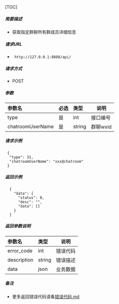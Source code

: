 

[TOC]
    
##### 简要描述

- 获取指定群聊所有群成员详细信息

##### 请求URL
- ` http://127.0.0.1:8888/api/`
  
##### 请求方式
- POST 

##### 参数

| 参数名              | 必选 | 类型     | 说明     |   
|:-----------------|:---|:-------|--------|   
| type             | 是  | int    | 接口编号   |   
| chatroomUserName | 是  | string | 群聊wxid |   

##### 请求示例

```
 {
  "type": 31,
  "chatroomUserName": "xxx@chatroom"
 } 
```

##### 返回示例 

``` 
  {
    "data": {
      "status": 0,
      "desc": "",
      "data": []
    }
  }
```

##### 返回参数说明 

| 参数名         | 类型     | 说明   |   
|:------------|:-------|------|   
| error_code  | int    | 错误代码 |   
| description | string | 错误描述 |   
| data        | json   | 业务数据 |   

##### 备注 

- 更多返回错误代码请看[错误代码.md](../错误代码.md)







